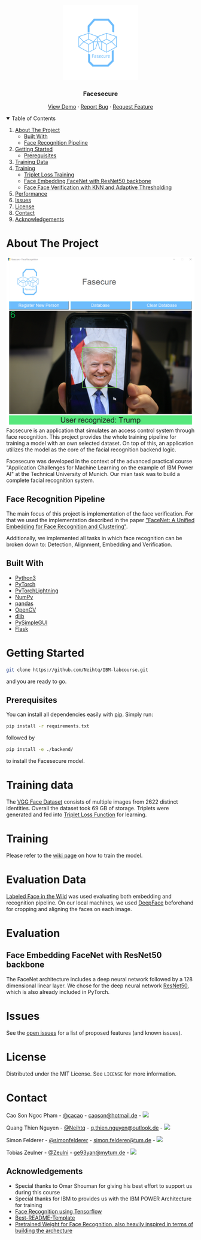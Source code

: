 <br />
<p align="center">
  <a href="https://github.com/othneildrew/Best-README-Template">
    <img src="images/logo.png" alt="Logo" width="200" height="200">
  </a>

  <h3 align="center">Facesecure</h3>

  <p align="center">
    <a href="https://github.com/Neihtq/IBM-labcourse">View Demo</a>
    ·
    <a href="https://github.com/Neihtq/IBM-labcourse/issues">Report Bug</a>
    ·
    <a href="https://github.com/Neihtq/IBM-labcourse/issues">Request Feature</a>
  </p>
</p>



<details open="open">
  <summary>Table of Contents</summary>
  <ol>
    <li>
      <a href="#about-the-project">About The Project</a>
      <ul>
        <li><a href="#built-with">Built With</a></li>
      </ul>
      <ul>
        <li><a href="#face-recognition-pipeline">Face Recognition Pipeline</a></li>
      </ul>
    </li>
    <li>
      <a href="#getting-started">Getting Started</a>
      <ul>
        <li><a href="#prerequisites">Prerequisites</a></li>
      </ul>
    </li>
    <li><a href="#training-data">Training Data</a></li>
    <li>
    <a href="#training">Training</a>
        <ul>
            <li><a href="#triplet-loss-training">Triplet Loss Training</a></li>
        </ul>
        <ul>
            <li><a href="#face-embedding-facenet-with-resnet50-backbone">Face Embedding FaceNet with ResNet50 backbone</a></li>
        </ul>
        <ul>
            <li><a href="#face-verification-with-knn-and-adaptive-thresholding
">Face Face Verification with KNN and Adaptive Thresholding</a></li>
        </ul>
    </li>
    <li><a href="#performance">Performance</a></li>
    <li><a href="#issues">Issues</a></li>
    <li><a href="#license">License</a></li>
    <li><a href="#contact">Contact</a></li>
    <li><a href="#acknowledgements">Acknowledgements</a></li>
  </ol>
</details>



<!-- ABOUT THE PROJECT -->
# About The Project
![Product Name Screen Shot][product-screenshot]
Facsecure is an application that simulates an access control system through face recognition. This project provides the whole training pipeline for training a model with an own selected dataset. On top of this, an application utilizes the model as the core of the facial recognition backend logic.

Facesecure was developed in the context of the advanced practical course "Application Challenges for Machine Learning on the example of IBM Power AI" at the Technical University of Munich. Our mian task was to build a complete facial recognition system.

## Face Recognition Pipeline
The main focus of this project is implementation of the face verification. For that we used the implementation described in the paper ["FaceNet: A Unified Embedding for Face Recognition and Clustering"](https://arxiv.org/abs/1503.03832). 

Additionally, we implemented all tasks in which face recognition can be broken down to: Detection, Alignment, Embedding and Verification.


## Built With
* [Python3](https://www.python.org/)
* [PyTorch](https://pytorch.org/)
* [PyTorchLightning](https://www.pytorchlightning.ai/)
* [NumPy](https://numpy.org/)
* [pandas](https://pandas.pydata.org/)
* [OpenCV](https://github.com/skvark/opencv-python)
* [dlib](https://github.com/davisking/dlib)
* [PySimpleGUI](https://pysimplegui.readthedocs.io/en/latest/)
* [Flask](https://flask.palletsprojects.com/en/1.1.x/)


# Getting Started
```sh 
git clone https://github.com/Neihtq/IBM-labcourse.git
``` 
and you are ready to go.

## Prerequisites
You can install all dependencies easily with [pip](https://pypi.org/project/pip/).
Simply run:

```sh
pip install -r requirements.txt
```
followed by 
```sh
pip install -e ./backend/
```
to install the Facesecure model.

# Training data
The [VGG Face Dataset](https://www.robots.ox.ac.uk/~vgg/data/vgg_face/) consists of multiple images from 2622 distinct identities. Overall the dataset took 69 GB of storage. Triplets were generated and fed into [Triplet Loss Function](https://pytorch.org/docs/stable/generated/torch.nn.TripletMarginLoss.html) for learning.

# Training

Please refer to the [wiki page](https://github.com/Neihtq/facesecure/wiki/Training) on how to train the model.


# Evaluation Data
[Labeled Face in the Wild](http://vis-www.cs.umass.edu/lfw/) was used evaluating both embedding and recognition pipeline. On our local machines, we used [DeepFace](https://github.com/serengil/deepface) beforehand for cropping and aligning the faces on each image.

# Evaluation



## Face Embedding FaceNet with ResNet50 backbone

The FaceNet architecture includes a deep neural network followed by a 128 dimensional linear layer. We chose for the deep neural network [ResNet50](https://arxiv.org/abs/1512.03385), which is also already included in PyTorch.



# Issues

See the [open issues](hhttps://github.com/Neihtq/IBM-labcourse/issues) for a list of proposed features (and known issues).


<!-- LICENSE -->
# License

Distributed under the MIT License. See `LICENSE` for more information.

<!-- CONTACT -->
# Contact

Cao Son Ngoc Pham - [@cacao](https://github.com/xcacao) - caoson@hotmail.de -
<a href="https://www.linkedin.com/in/xcacao/">
    <img height=17 src="https://img.shields.io/badge/LinkedIn-0077B5?style=for-the-badge&logo=linkedin&logoColor=white" />
</a>

Quang Thien Nguyen - [@Neihtq](https://github.com/Neihtq) - q.thien.nguyen@outlook.de - <a href="https://www.linkedin.com/in/thien-quang-nguyen-808101143/">
    <img height=17 src="https://img.shields.io/badge/LinkedIn-0077B5?style=for-the-badge&logo=linkedin&logoColor=white" />
</a>

Simon Felderer - [@simonfelderer](https://github.com/simonfelderer) - simon.felderer@tum.de - <a href="https://www.linkedin.com/in/simon-felderer-976b9b154/">
    <img height=17 src="https://img.shields.io/badge/LinkedIn-0077B5?style=for-the-badge&logo=linkedin&logoColor=white" />
</a>

Tobias Zeulner - [@Zeulni](https://github.com/Zeulni) - ge93yan@mytum.de - <a href="https://www.linkedin.com/in/tobias-zeulner-893080169/">
    <img height=17 src="https://img.shields.io/badge/LinkedIn-0077B5?style=for-the-badge&logo=linkedin&logoColor=white" />
</a>


## Acknowledgements
* Special thanks to Omar Shouman for giving his best effort to support us during this course
* Special thanks for IBM to provides us with the IBM POWER Architecture for training
* [Face Recognition using Tensorflow](https://github.com/davidsandberg/facenet)
* [Best-README-Template](https://github.com/othneildrew/Best-README-Template)
* [Pretrained Weight for Face Recognition, also heavily inspired in terms of building the archecture](https://github.com/tbmoon/facenet)

[product-screenshot]: images/preview_screenshot.png